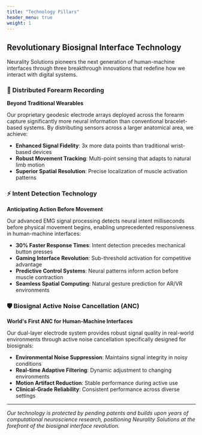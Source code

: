 ```yaml
---
title: "Technology Pillars"
header_menu: true
weight: 1
---
```


## Revolutionary Biosignal Interface Technology

Neurality Solutions pioneers the next generation of human-machine interfaces through three breakthrough innovations that redefine how we interact with digital systems.

### 🔬 Distributed Forearm Recording

**Beyond Traditional Wearables**

Our proprietary geodesic electrode arrays deployed across the forearm capture significantly more neural information than conventional bracelet-based systems. By distributing sensors across a larger anatomical area, we achieve:

- **Enhanced Signal Fidelity**: 3x more data points than traditional wrist-based devices
- **Robust Movement Tracking**: Multi-point sensing that adapts to natural limb motion
- **Superior Spatial Resolution**: Precise localization of muscle activation patterns

### ⚡ Intent Detection Technology

**Anticipating Action Before Movement**

Our advanced EMG signal processing detects neural intent milliseconds before physical movement begins, enabling unprecedented responsiveness in human-machine interfaces:

- **30% Faster Response Times**: Intent detection precedes mechanical button presses
- **Gaming Interface Revolution**: Sub-threshold activation for competitive advantage
- **Predictive Control Systems**: Neural patterns inform action before muscle contraction
- **Seamless Spatial Computing**: Natural gesture prediction for AR/VR environments

### 🛡️ Biosignal Active Noise Cancellation (ANC)

**World's First ANC for Human-Machine Interfaces**

Our dual-layer electrode system provides robust signal quality in real-world environments through active noise cancellation specifically designed for biosignals:

- **Environmental Noise Suppression**: Maintains signal integrity in noisy conditions
- **Real-time Adaptive Filtering**: Dynamic adjustment to changing environments
- **Motion Artifact Reduction**: Stable performance during active use
- **Clinical-Grade Reliability**: Consistent performance across diverse settings

---

*Our technology is protected by pending patents and builds upon years of computational neuroscience research, positioning Neurality Solutions at the forefront of the biosignal interface revolution.*
